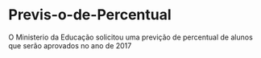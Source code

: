 # Previs-o-de-Percentual
O Ministerio da Educação solicitou uma previção de percentual de alunos que serão aprovados no ano de 2017
